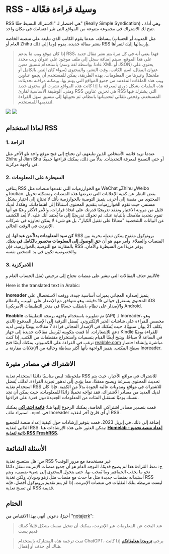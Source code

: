 # RSS - وسيلة قراءة فعّالة

RSS هي اختصار لـ "الاشتراك البسيط حقًا" (Really Simple Syndication) ، وهي أداة تتيح لك الاشتراك في مجموعة متنوعة من المواقع التي تثير اهتمامك في مكان واحد.

ببساطة، عندما يقوم الكاتب الذي تتابعه على منصته الخاصة (مثل المدونة أو الحساب العام أو Zhihu وما إلى ذلك) بنشر مقالة جديدة، يقوم RSS بإرسالها إليك لتقرأها.

> إذا كان موقع ويب ما يدعم RSS، فهذا يعني أنه في كل مرة يتم نشر مقال جديد على هذا الموقع، سيتم إضافة سجل إلى ملف موجود على عنوان ويب محدد باستخدام تنسيق معين (عادةً بواسطة لغة وسم XML أو JSON) يحتوي على عنوان المقال، اسم الكاتب، وقت النشر، والمحتوى (سواء كان النص بالكامل أو ملخصًا) وغيرها من المعلومات. بهذه الطريقة، يمكن للمستخدم أن يجمع عناوين ويب هذه الملفات المقدمة من جميع المواقع التي يهتم بها، ويمكنه مراقبة تحديثات هذه الملفات بشكل دوري لمعرفة ما إذا كانت هذه المواقع نشرت أي محتوى جديد ومتى. الوظيفة الأساسية لقارئ RSS هي تخزين عناوين RSS التي يشترك فيها المستخدم، وفحص تلقائي لتحديثاتها بانتظام، ثم تحويلها إلى تنسيق سهل القراءة لتقديمها للمستخدم.

![](https://media.wiki-power.com/img/20200225145439.png)
![](https://media.wiki-power.com/img/20200225145502.png)

## لماذا استخدام RSS

### 1. الراحة

عندما تزيد قائمة الأشخاص الذين تتابعهم، لن تحتاج إلى فتح موقع واحد تلو الآخر مثل Zhihu أو Jian Shu أو حتى التصفح لمعرفة التحديثات. بدلاً من ذلك، يمكنك قراءتها جميعًا في واجهة مركزية.

### 2. السيطرة على المعلومات

يتنافى RSS مع الخوارزميات التي تقدمها منصات مثل WeChat وZhihu وWeibo وToutiao. بغض النظر عن كمية الإعلانات التي تعرضها هذه المنصات ومشكلة تحويل المحتوى من منصة إلى أخرى، يتميز التوصية بالخوارزمية بأنك لا تحتاج إلى اختيار بشكل مستمر، حيث تقوم الخوارزميات بتقديم المحتوى استنادًا إلى اهتماماتك. وهكذا، لديك قليل من مرونة الاختيار وتفقد تدريجيًا قدرتك على اتخاذ قرارات. والأمر الأكثر رعبًا هو أنها تقوم بتحديد ملامحك بالنيابة عنك، ثم تحولك تدريجيًا إلى ما يُعتقد أنك عليه. لا يُعد الكشف عن البيانات الشخصية "معتادًا على تقتيل الكبار"، بل هو شيء لا يمكن تجاوزه في شركات الإنترنت في الوقت الحالي.

**كن سيد المعلومات بدلاً من عبد لها.** إن RSS بروتوكول مفتوح يمكن تبديله بحرية بين المنصات والعملاء. وأمر مهم هو أن **حق الوصول إلى المعلومات محصور بالكامل في يديك**. بالمقارنة مع التوصية بالخوارزمية، فإن RSS يوفر مزيدًا من السيطرة والأمان، والخصوصية تكون في يد الشخص نفسه.

### 3. اللامركزية

يتم حذف المقالات التي تنشر على منصات تحتاج إلى ترخيص (مثل الحساب العام وWe

Here is the translated text in Arabic:

**Inoreader** يتميز إصداره المجاني بميزات أساسية جيدة، ووقت الاستحصال على المحتوى يستغرق حوالي 15 دقيقة، وهو متوافق مع الإصدار على الويب، والنظام iOS (يتطلب حسابًا في متجر التطبيقات الأمريكي)، والإصدار على نظام Android.

**Reabble** تم تطويره باستخدام واجهة برمجة التطبيقات (API) لـ Inoreader، وهو مخصص للقراءة على شاشات الحبر الإلكتروني. يُفضل الترقية إلى الإصدار المدفوع (الذي يكلف 21 يوان سنويًا)، حيث يُمكنك في الإصدار المجاني قراءة 7 مقالات يوميًا وليس لديه دعم للإشعارات. أنا قمت بتكوينه ليُرسل مقالات جديدة إلى جهاز Kindle للقراءة يوميًا في الساعة 9 صباحًا، ويتيح أيضًا القيام بتسميات واستخراج مقتطفات من الكتب. إذا كنت ترغب في القراءة على الكمبيوتر، يمكنك أيضًا فتح [reabble.com](https://reabble.com) مباشرة وإنشاء اختصار سطح المكتب. يتميز الواجهة بأنها أكثر بساطة وخالية من الإعلانات مقارنة بـ Inoreader.

## الاشتراك في مصادر مثيرة

ملحوظة: ليس مناسبًا دائمًا استخدام تغذية RSS للاشتراك في مواقع الأخبار، حيث يتم تحديث المحتوى بسرعة ويصبح معقدًا، مما يؤدي إلى تدهور تجربة القراءة. لذلك، يُفضل استخدام تغذية RSS للاشتراك في مواقع ومدونات عالية الجودة بدلاً من الكمية. فإذا كان لديك العديد من مصادر الاشتراك، فقد تواجه تحميلًا زائدًا للمعلومات، حيث يمكن أن تجد نفسك يوميًا تستقبل المئات من المعلومات الجديدة دون قدرة على قراءتها.

قمت بتصدير مصادر اشتراكي الخاصة، يمكنك الرجوع إليها هنا: [**قائمة اشتراكي**](https://wiki-media-1253965369.cos.ap-guangzhou.myqcloud.com/doc/Blogs.opml) يمكنك استيراد ملف `.opml` في Inoreader أو أي قارئ آخر لتغذية RSS.

إضافة إلى ذلك، في إبريل 2023، قمت بتوفير إرشادات حول كيفية إعداد منصة للتجميع الذاتي لتغذية RSS. يمكن العثور على هذه الإرشادات هنا: [**Homelab - إعداد منصة تجميع ذاتية لتغذية RSS FreshRSS**](https://wiki-power.com/Homelab-%E8%87%AA%E6%89%98%E7%AE%A1RSS%E8%81%9A%E5%90%88%E5%99%A8FreshRSS/)،

## الأسئلة الشائعة

س: هل ستصبح تغذية RSS غير مستخدمة مع مرور الوقت؟  
ج: نمط القراءة هذا لم يصبح قديمًا. التوجه العام هو أن جميع منصات الإنترنت تنتقل دائمًا نحو ما يجذب الجماهير وما يُعجب بها، حتى يتحول المحتوى إلى شيء ضعيف، ويتم استبداله بمنصات جديدة مثل ما حدث مع منصات مثل زهو ودوبان. ولكن تغذية RSS ليست مرتبطة بتلك التقلبات في منصات الإنترنت. إذا لم يتم تقديم بروتوكول أفضل، فإنه لن تصبح تغذية RSS قديمة.

## الختام

أخيرًا، دعوني أنهي بهذا الاقتباس من "[notajerk](https://sspai.com/user/701048/updates)":

> عند البحث عن المعلومات عبر الإنترنت، يمكنك أن تتخيل نفسك بشكل قليلاً كملك قديم يست

> تمت ترجمة هذه المشاركة باستخدام ChatGPT، يرجى [**تزويدنا بتعليقاتكم**](https://github.com/linyuxuanlin/Wiki_MkDocs/issues/new) إذا كانت هناك أي حذف أو إهمال.
